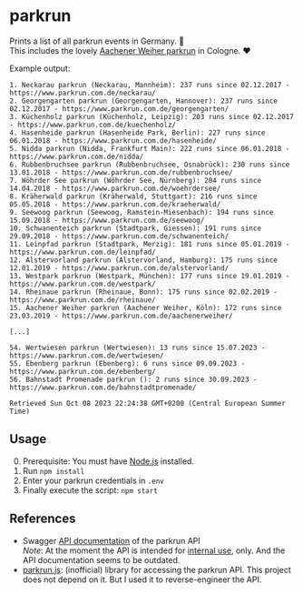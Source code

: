 # parkrun

Prints a list of all parkrun events in Germany. :runner:  
This includes the lovely [Aachener Weiher parkrun](https://www.parkrun.com.de/aachenerweiher/) in Cologne. :heart: 

Example output:

```
1. Neckarau parkrun (Neckarau, Mannheim): 237 runs since 02.12.2017 - https://www.parkrun.com.de/neckarau/
2. Georgengarten parkrun (Georgengarten, Hannover): 237 runs since 02.12.2017 - https://www.parkrun.com.de/georgengarten/
3. Küchenholz parkrun (Küchenholz, Leipzig): 203 runs since 02.12.2017 - https://www.parkrun.com.de/kuechenholz/
4. Hasenheide parkrun (Hasenheide Park, Berlin): 227 runs since 06.01.2018 - https://www.parkrun.com.de/hasenheide/
5. Nidda parkrun (Nidda, Frankfurt Main): 222 runs since 06.01.2018 - https://www.parkrun.com.de/nidda/
6. Rubbenbruchsee parkrun (Rubbenbruchsee, Osnabrück): 230 runs since 13.01.2018 - https://www.parkrun.com.de/rubbenbruchsee/
7. Wöhrder See parkrun (Wöhrder See, Nürnberg): 204 runs since 14.04.2018 - https://www.parkrun.com.de/woehrdersee/
8. Kräherwald parkrun (Kräherwald, Stuttgart): 216 runs since 05.05.2018 - https://www.parkrun.com.de/kraeherwald/
9. Seewoog parkrun (Seewoog, Ramstein-Miesenbach): 194 runs since 15.09.2018 - https://www.parkrun.com.de/seewoog/
10. Schwanenteich parkrun (Stadtpark, Giessen): 191 runs since 29.09.2018 - https://www.parkrun.com.de/schwanenteich/
11. Leinpfad parkrun (Stadtpark, Merzig): 181 runs since 05.01.2019 - https://www.parkrun.com.de/leinpfad/
12. Alstervorland parkrun (Alstervorland, Hamburg): 175 runs since 12.01.2019 - https://www.parkrun.com.de/alstervorland/
13. Westpark parkrun (Westpark, München): 177 runs since 19.01.2019 - https://www.parkrun.com.de/westpark/
14. Rheinaue parkrun (Rheinaue, Bonn): 175 runs since 02.02.2019 - https://www.parkrun.com.de/rheinaue/
15. Aachener Weiher parkrun (Aachener Weiher, Köln): 172 runs since 23.03.2019 - https://www.parkrun.com.de/aachenerweiher/

[...]

54. Wertwiesen parkrun (Wertwiesen): 13 runs since 15.07.2023 - https://www.parkrun.com.de/wertwiesen/
55. Ebenberg parkrun (Ebenberg): 6 runs since 09.09.2023 - https://www.parkrun.com.de/ebenberg/
56. Bahnstadt Promenade parkrun (): 2 runs since 30.09.2023 - https://www.parkrun.com.de/bahnstadtpromenade/

Retrieved Sun Oct 08 2023 22:24:38 GMT+0200 (Central European Summer Time)
```

## Usage

0. Prerequisite: You must have [Node.js](https://nodejs.org/) installed.
1. Run `npm install`
2. Enter your parkrun credentials in `.env`
3. Finally execute the script: `npm start`

## References

* Swagger [API documentation](https://developer.parkrun.com/) of the parkrun API  
  *Note*: At the moment the API is intended for [internal use](https://www.parkrun.com/api/), only. And the API documentation seems to be outdated.
* [parkrun.js](https://parkrun.js.org/): (inofficial) library for accessing the parkrun API. This project does not depend on it. But I used it to reverse-engineer the API.
